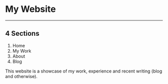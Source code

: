 # My Website

---

## 4 Sections
1. Home
2. My Work
3. About
4. Blog

This website is a showcase of my work, experience and recent writing (blog and otherwise).
